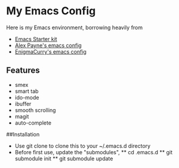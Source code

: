 # My Emacs Config

Here is my Emacs environment, borrowing heavily from

* [Emacs Starter kit](http://github.com/technomancy/emacs-starter-kit)
* [Alex Payne's emacs config](http://github.com/al3x/emacs)
* [EnigmaCurry's emacs config](http://github.com/EnigmaCurry/emacs)

## Features
* smex
* smart tab
* ido-mode
* ibuffer
* smooth scrolling
* magit
* auto-complete

##Installation
* Use git clone to clone this to your ~/.emacs.d directory
* Before first use, update the "submodules",
** cd .emacs.d
** git submodule init
** git submodule update
